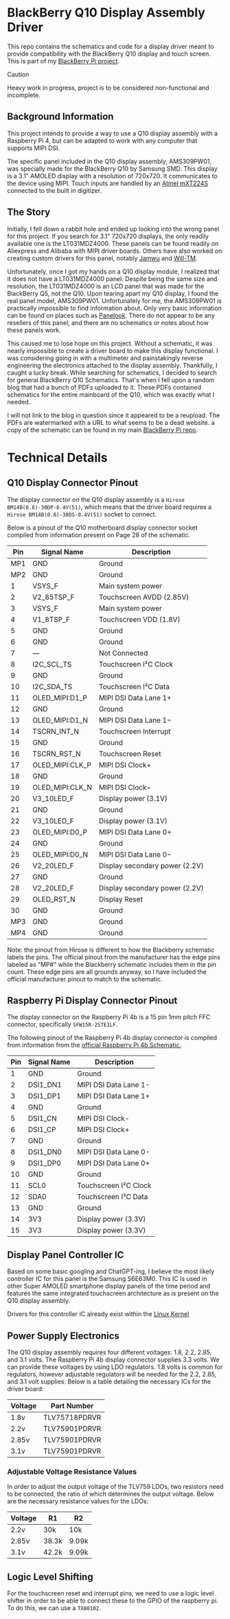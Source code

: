 # BlackBerry Q10 Display Assembly Driver

This repo contains the schematics and code for a display driver meant to provide compatibility with the BlackBerry Q10 display and touch screen. This is part of my [BlackBerry Pi project](https://github.com/gagne-3/blackberry-pi-cm4).

> [!CAUTION]
> Heavy work in progress, project is to be considered non-functional and incomplete.

## Background Information

This project intends to provide a way to use a Q10 display assembly with a Raspberry Pi 4, but can be adapted to work with any computer that supports MIPI DSI.

The specific panel included in the Q10 display assembly, AMS309PW01, was specially made for the BlackBerry Q10 by Samsung SMD.  This display is a 3.1" AMOLED display with a resolution of 720x720. It communicates to the device using MIPI. Touch inputs are handled by an [Atmel mXT224S](https://www.microchip.com/en-us/product/atmxt224s#Documentation) connected to the built in digitizer.

## The Story

Initially, I fell down a rabbit hole and ended up looking into the wrong panel for this project. If you search for 3.1" 720x720 displays, the only readily available one is the LT031MDZ4000. These panels can be found readily on Aliexpress and Alibaba with MIPI driver boards. Others have also worked on creating custom drivers for this panel, notably [Jamwu](https://github.com/jamwu/RPI-LCD-LT031MDZ4000) and [Will-TM](https://github.com/will-tm/RPI-LCD-LT031MDZ4000).

Unfortunately, once I got my hands on a Q10 display module, I realized that it does not have a LT031MDZ4000 panel. Despite being the same size and resolution, the LT031MDZ4000 is an LCD panel that was made for the BlackBerry Q5, not the Q10. Upon tearing apart my Q10 display, I found the real panel model, AMS309PW01. Unfortunately for me, the AMS309PW01 is practically impossible to find information about. Only very basic information can be found on places such as [Panelook](https://www.panelook.com/AMS309PW01-0_Samsung_3.1_OLED_overview_21542.html). There do not appear to be any resellers of this panel, and there are no schematics or notes about how these panels work.

This caused me to lose hope on this project. Without a schematic, it was nearly impossible to create a driver board to make this display functional. I was considering going in with a multimeter and painstakingly reverse engineering the electronics attached to the display assembly. Thankfully, I caught a lucky break. While searching for schematics, I decided to search for general BlackBerry Q10 Schematics. That's when I fell upon a random blog that had a bunch of PDFs uploaded to it. These PDFs contained schematics for the entire mainboard of the Q10, which was exactly what I needed.

I will not link to the blog in question since it appeared to be a reupload. The PDFs are watermarked with a URL to what seems to be a dead website. a copy of the schematic can be found in my main [BlackBerry Pi repo](https://github.com/gagne-3/blackberry-pi-cm4/tree/main/schematics/SQN100-1).

# Technical Details

## Q10 Display Connector Pinout

The display connector on the Q10 display assembly is a `Hirose BM14B(0.8)-30DP-0.4V(51)`, which means that the driver board requires a `Hirose BM14B(0.8)-30DS-0.4V(51)` socket to connect.

Below is a pinout of the Q10 motherboard display connector socket compiled from information present on Page 28 of the schematic.

| Pin | Signal Name | Description |
| --- | ----------- | ----------- |
| MP1 | GND | Ground |
| MP2 | GND | Ground |
| 1 | VSYS_F | Main system power |
| 2 | V2_85TSP_F | Touchscreen AVDD (2.85V) |
| 3 | VSYS_F | Main system power |
| 4 | V1_8TSP_F | Touchscreen VDD (1.8V) |
| 5 | GND | Ground |
| 6 | GND | Ground |
| 7 | — | Not Connected |
| 8 | I2C_SCL_TS | Touchscreen I²C Clock |
| 9 | GND | Ground |
| 10 | I2C_SDA_TS | Touchscreen I²C Data |
| 11 | OLED_MIPI:D1_P | MIPI DSI Data Lane 1+ |
| 12 | GND | Ground |
| 13 | OLED_MIPI:D1_N | MIPI DSI Data Lane 1− |
| 14 | TSCRN_INT_N | Touchscreen Interrupt |
| 15 | GND | Ground |
| 16 | TSCRN_RST_N | Touchscreen Reset |
| 17 | OLED_MIPI:CLK_P | MIPI DSI Clock+ |
| 18 | GND | Ground |
| 19 | OLED_MIPI:CLK_N | MIPI DSI Clock− |
| 20 | V3_10LED_F | Display power (3.1V) |
| 21 | GND | Ground |
| 22 | V3_10LED_F | Display power (3.1V) |
| 23 | OLED_MIPI:D0_P | MIPI DSI Data Lane 0+ |
| 24 | GND | Ground |
| 25 | OLED_MIPI:D0_N | MIPI DSI Data Lane 0− |
| 26 | V2_20LED_F | Display secondary power (2.2V) |
| 27 | GND | Ground |
| 28 | V2_20LED_F | Display secondary power (2.2V) |
| 29 | OLED_RST_N | Display Reset |
| 30 | GND | Ground |
| MP3 | GND | Ground |
| MP4 | GND | Ground |

Note: the pinout from Hirose is different to how the Blackberry schematic labels the pins. The official pinout from the manufacturer has the edge pins labeled as "MP#" while the Blackberry schematic includes them in the pin count. These edge pins are all grounds anyway, so I have included the official manufacturer pinout to match to the schematic.

## Raspberry Pi Display Connector Pinout

The display connector on the Raspberry Pi 4b is a 15 pin 1mm pitch FFC connector, specifically `SFW15R-2STE1LF`.

The following pinout of the Raspberry Pi 4b display connector is compiled from information from the [official Raspberry Pi 4b Schematic.](https://datasheets.raspberrypi.com/rpi4/raspberry-pi-4-reduced-schematics.pdf)

| Pin | Signal Name | Description |
| --- | ----------- | ----------- |
| 1 | GND | Ground |
| 2 | DSI1_DN1 | MIPI DSI Data Lane 1- |
| 3 | DSI1_DP1 | MIPI DSI Data Lane 1+ |
| 4 | GND | Ground |
| 5 | DSI1_CN | MIPI DSI Clock- |
| 6 | DSI1_CP | MIPI DSI Clock+ |
| 7 | GND | Ground |
| 8 | DSI1_DN0 | MIPI DSI Data Lane 0- |
| 9 | DSI1_DP0 | MIPI DSI Data Lane 0+ |
| 10 | GND | Ground |
| 11 | SCL0 | Touchscreen I²C Clock |
| 12 | SDA0 | Touchscreen I²C Data |
| 13 | GND | Ground |
| 14 | 3V3 | Display power (3.3V) |
| 15 | 3V3 | Display power (3.3V) |

## Display Panel Controller IC

Based on some basic googling and ChatGPT-ing, I believe the most likely controller IC for this panel is the Samsung S6E63M0. This IC is used in other Super AMOLED smartphone display panels of the time period and features the same integrated touchscreen architecture as is present on the Q10 display assembly.

Drivers for this controller IC already exist within the [Linux Kernel](https://github.com/torvalds/linux/blob/master/drivers/gpu/drm/panel/panel-samsung-s6e63m0-dsi.c)

## Power Supply Electronics

The Q10 display assembly requires four different voltages: 1.8, 2.2, 2.85, and 3.1 volts. The Raspberry Pi 4b display connector supplies 3.3 volts. We can provide these voltages by using LDO regulators. 1.8 volts is common for regulators, however adjustable regulators will be needed for the 2.2, 2.85, and 3.1 volt supplies. Below is a table detailing the necessary ICs for the driver board:

| Voltage | Part Number |
| ------- | ----------- |
| 1.8v | TLV75718PDRVR |
| 2.2v | TLV75901PDRVR |
| 2.85v | TLV75901PDRVR |
| 3.1v | TLV75901PDRVR |

### Adjustable Voltage Resistance Values

In order to adjust the output voltage of the TLV759 LDOs, two resistors need to be connected, the ratio of which determines the output voltage. Below are the necessary resistance values for the LDOs:

| Voltage | R1 | R2 |
| ------- | -- | -- |
| 2.2v | 30k | 10k |
| 2.85v | 38.3k | 9.09k |
| 3.1v | 42.2k | 9.09k |

## Logic Level Shifting

For the touchscreen reset and interrupt pins, we need to use a logic level shifter in order to be able to connect these to the GPIO of the raspberry pi. To do this, we can use a `TXB0102`.
